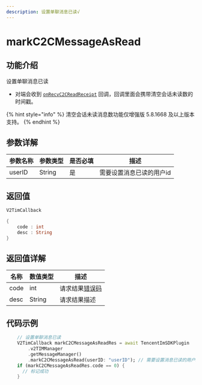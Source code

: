 ```yaml
---
description: 设置单聊消息已读√
---
```


# markC2CMessageAsRead

## 功能介绍

设置单聊消息已读

* 对端会收到 [`onRecvC2CReadReceipt`](../callbacks/onrecvc2creadreceiptcallback.md) 回调，回调里面会携带清空会话未读数的时间戳。

{% hint style="info" %}
清空会话未读消息数功能仅增强版 5.8.1668 及以上版本支持。
{% endhint %}

## 参数详解

| 参数名称   | 参数类型   | 是否必填 | 描述            |
| ------ | ------ | ---- | ------------- |
| userID | String | 是    | 需要设置消息已读的用户id |

## 返回值

```dart
V2TimCallback

{
    code : int
    desc : String
}
```

## 返回值详解

| 名称   | 数值类型   | 描述                                                             |
| ---- | ------ | -------------------------------------------------------------- |
| code | int    | 请求结果[错误码](https://cloud.tencent.com/document/product/269/1671) |
| desc | String | 请求结果描述                                                         |

## 代码示例  &#x20;

```dart
    // 设置单聊消息已读
    V2TimCallback markC2CMessageAsReadRes = await TencentImSDKPlugin
        .v2TIMManager
        .getMessageManager()
        .markC2CMessageAsRead(userID: "userID"); // 需要设置消息已读的用户id
    if (markC2CMessageAsReadRes.code == 0) {
      // 标记成功
    }
```
